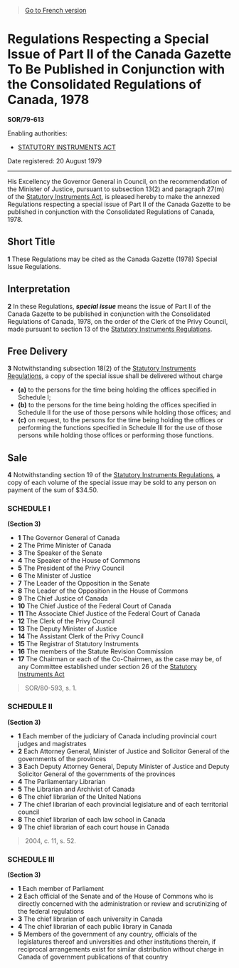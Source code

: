 > [Go to French version](/fr/Règlements/Décrets,%20ordonnances%20et%20règlements%20statutaires/79/613.md)

# Regulations Respecting a Special Issue of Part II of the Canada Gazette To Be Published in Conjunction with the Consolidated Regulations of Canada, 1978

**SOR/79-613**

Enabling authorities: 
- [STATUTORY INSTRUMENTS ACT](/en/Acts/Revised%20Statutes%20of%20Canada/S/S-22.md)

Date registered: 20 August 1979

----------

His Excellency the Governor General in Council, on the recommendation of the Minister of Justice, pursuant to subsection 13(2) and paragraph 27(m) of the [Statutory Instruments Act](/en/Acts/Revised%20Statutes%20of%20Canada/S/S-22.md), is pleased hereby to make the annexed Regulations respecting a special issue of Part II of the Canada Gazette to be published in conjunction with the Consolidated Regulations of Canada, 1978.




## Short Title


**1** These Regulations may be cited as the Canada Gazette (1978) Special Issue Regulations.




## Interpretation


**2** In these Regulations, ***special issue*** means the issue of Part II of the Canada Gazette to be published in conjunction with the Consolidated Regulations of Canada, 1978, on the order of the Clerk of the Privy Council, made pursuant to section 13 of the [Statutory Instruments Regulations](/en/Regulations/Consolidated%20Regulations%20of%20Canada/1501-1600/C.R.C.,%20c.%201509.md).




## Free Delivery


**3** Notwithstanding subsection 18(2) of the [Statutory Instruments Regulations](/en/Regulations/Consolidated%20Regulations%20of%20Canada/1501-1600/C.R.C.,%20c.%201509.md), a copy of the special issue shall be delivered without charge
- **(a)** to the persons for the time being holding the offices specified in Schedule I;
- **(b)** to the persons for the time being holding the offices specified in Schedule II for the use of those persons while holding those offices; and
- **(c)** on request, to the persons for the time being holding the offices or performing the functions specified in Schedule III for the use of those persons while holding those offices or performing those functions.




## Sale


**4** Notwithstanding section 19 of the [Statutory Instruments Regulations](/en/Regulations/Consolidated%20Regulations%20of%20Canada/1501-1600/C.R.C.,%20c.%201509.md), a copy of each volume of the special issue may be sold to any person on payment of the sum of $34.50.




### **SCHEDULE I** 
**(Section 3)**
- **1** The Governor General of Canada
- **2** The Prime Minister of Canada
- **3** The Speaker of the Senate
- **4** The Speaker of the House of Commons
- **5** The President of the Privy Council
- **6** The Minister of Justice
- **7** The Leader of the Opposition in the Senate
- **8** The Leader of the Opposition in the House of Commons
- **9** The Chief Justice of Canada
- **10** The Chief Justice of the Federal Court of Canada
- **11** The Associate Chief Justice of the Federal Court of Canada
- **12** The Clerk of the Privy Council
- **13** The Deputy Minister of Justice
- **14** The Assistant Clerk of the Privy Council
- **15** The Registrar of Statutory Instruments
- **16** The members of the Statute Revision Commission
- **17** The Chairman or each of the Co-Chairmen, as the case may be, of any Committee established under section 26 of the [Statutory Instruments Act](/en/Acts/Revised%20Statutes%20of%20Canada/S/S-22.md)
> SOR/80-593, s. 1.




### **SCHEDULE II** 
**(Section 3)**
- **1** Each member of the judiciary of Canada including provincial court judges and magistrates
- **2** Each Attorney General, Minister of Justice and Solicitor General of the governments of the provinces
- **3** Each Deputy Attorney General, Deputy Minister of Justice and Deputy Solicitor General of the governments of the provinces
- **4** The Parliamentary Librarian
- **5** The Librarian and Archivist of Canada
- **6** The chief librarian of the United Nations
- **7** The chief librarian of each provincial legislature and of each territorial council
- **8** The chief librarian of each law school in Canada
- **9** The chief librarian of each court house in Canada
> 2004, c. 11, s. 52.




### **SCHEDULE III** 
**(Section 3)**
- **1** Each member of Parliament
- **2** Each official of the Senate and of the House of Commons who is directly concerned with the administration or review and scrutinizing of the federal regulations
- **3** The chief librarian of each university in Canada
- **4** The chief librarian of each public library in Canada
- **5** Members of the government of any country, officials of the legislatures thereof and universities and other institutions therein, if reciprocal arrangements exist for similar distribution without charge in Canada of government publications of that country


